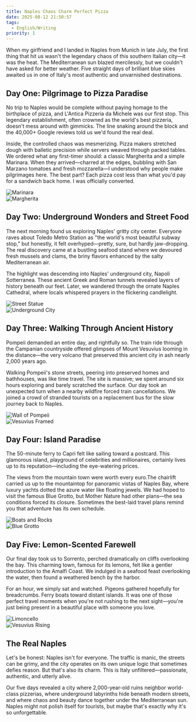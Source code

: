 ```yaml
---
title: Naples Chaos Charm Perfect Pizza
date: 2025-08-12 21:50:57
tags:
  - English/Writing
priority: 1
---
```


When my girlfriend and I landed in Naples from Munich in late July, the first thing that hit us wasn't the legendary chaos of this southern Italian city—it was the heat. The Mediterranean sun blazed mercilessly, but we couldn't have asked for better weather. Five straight days of brilliant blue skies awaited us in one of Italy's most authentic and unvarnished destinations.

## Day One: Pilgrimage to Pizza Paradise

No trip to Naples would be complete without paying homage to the birthplace of pizza, and L'Antica Pizzeria da Michele was our first stop. This legendary establishment, often crowned as the world's best pizzeria, doesn't mess around with gimmicks. The line snaking around the block and the 40,000+ Google reviews told us we'd found the real deal.

Inside, the controlled chaos was mesmerizing. Pizza makers stretched dough with balletic precision while servers weaved through packed tables. We ordered what any first-timer should: a classic Margherita and a simple Marinara. When they arrived—charred at the edges, bubbling with San Marzano tomatoes and fresh mozzarella—I understood why people make pilgrimages here. The best part? Each pizza cost less than what you'd pay for a sandwich back home. I was officially converted.

![Marinara](https://cx-onedrive.pages.dev/api/raw?path=/Album/20250729-Napoli/IMG_2784.jpg)  
![Margherita](https://cx-onedrive.pages.dev/api/raw?path=/Album/20250729-Napoli/IMG_2785.jpg)

## Day Two: Underground Wonders and Street Food

The next morning found us exploring Naples' gritty city center. Everyone raves about Toledo Metro Station as "the world's most beautiful subway stop," but honestly, it felt overhyped—pretty, sure, but hardly jaw-dropping. The real discovery came at a bustling seafood stand where we devoured fresh mussels and clams, the briny flavors enhanced by the salty Mediterranean air.

The highlight was descending into Naples' underground city, Napoli Sotterranea. These ancient Greek and Roman tunnels revealed layers of history beneath our feet. Later, we wandered through the ornate Naples Cathedral, where locals whispered prayers in the flickering candlelight.

![Street Statue](https://cx-onedrive.pages.dev/api/raw?path=/Album/20250729-Napoli/IMG_2842.jpg)  
![Underground City](https://cx-onedrive.pages.dev/api/raw?path=/Album/20250729-Napoli/DSC05394.jpg)

## Day Three: Walking Through Ancient History

Pompeii demanded an entire day, and rightfully so. The train ride through the Campanian countryside offered glimpses of Mount Vesuvius looming in the distance—the very volcano that preserved this ancient city in ash nearly 2,000 years ago.

Walking Pompeii's stone streets, peering into preserved homes and bathhouses, was like time travel. The site is massive; we spent around six hours exploring and barely scratched the surface. Our day took an unexpected turn when a nearby wildfire forced train cancellations. We joined a crowd of stranded tourists on a replacement bus for the slow journey back to Naples.

![Wall of Pompeii](https://cx-onedrive.pages.dev/api/raw?path=/Album/20250729-Napoli/DSC05534.jpg)  
![Vesuvius Framed](https://cx-onedrive.pages.dev/api/raw?path=/Album/20250729-Napoli/DSC05542.jpg)  

## Day Four: Island Paradise

The 50-minute ferry to Capri felt like sailing toward a postcard. This glamorous island, playground of celebrities and millionaires, certainly lives up to its reputation—including the eye-watering prices.

 The views from the mountain town were worth every euro.The chairlift carried us up to the mountaintop for panoramic vistas of Naples Bay, where luxury yachts dotted the azure water like floating jewels. We had hoped to visit the famous Blue Grotto, but Mother Nature had other plans—the sea conditions forced its closure. Sometimes the best-laid travel plans remind you that adventure has its own schedule.

![Boats and Rocks](https://cx-onedrive.pages.dev/api/raw?path=/Album/20250729-Napoli/DSC05647.jpg)  
![Blue Grotto](https://cx-onedrive.pages.dev/api/raw?path=/Album/20250729-Napoli/DSC05784.jpg)  

## Day Five: Lemon-Scented Farewell

Our final day took us to Sorrento, perched dramatically on cliffs overlooking the bay. This charming town, famous for its lemons, felt like a gentler introduction to the Amalfi Coast. We indulged in a seafood feast overlooking the water, then found a weathered bench by the harbor.

For an hour, we simply sat and watched. Pigeons gathered hopefully for breadcrumbs. Ferry boats toward distant islands. It was one of those perfect travel moments when you're not rushing to the next sight—you're just being present in a beautiful place with someone you love.

![Limoncello](https://cx-onedrive.pages.dev/api/raw?path=/Album/20250729-Napoli/DSC05815.jpg)  
![Vesuvius Rising](https://cx-onedrive.pages.dev/api/raw?path=/Album/20250729-Napoli/DSC05785.jpg)  

## The Real Naples

Let's be honest: Naples isn't for everyone. The traffic is manic, the streets can be grimy, and the city operates on its own unique logic that sometimes defies reason. But that's also its charm. This is Italy unfiltered—passionate, authentic, and utterly alive.

Our five days revealed a city where 2,000-year-old ruins neighbor world-class pizzerias, where underground labyrinths hide beneath modern streets, and where chaos and beauty dance together under the Mediterranean sun. Naples might not polish itself for tourists, but maybe that's exactly why it's so unforgettable.
